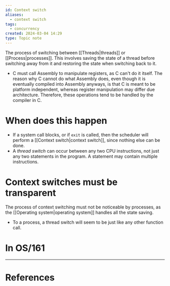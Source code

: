 ```yaml
---
id: Context switch
aliases:
  - context switch
tags:
  - concurrency
created: 2024-03-04 14:29
type: Topic note
---
```


The process of switching between [[Threads|threads]] or [[Process|processes]]. This involves saving the state of a thread before switching away from it and restoring the state when switching back to it.

- C must call Assembly to manipulate registers, as C can't do it itself. The reason why C cannot do what Assembly does, even though it is eventually compiled into Assembly anyways, is that C is meant to be platform independent, whereas register manipulation may differ due architecture. Therefore, these operations tend to be handled by the compiler in C.

# When does this happen

- If a system call blocks, or if `exit` is called, then the scheduler will perform a [[Context switch|context switch]], since nothing else can be done. 
- A *thread switch* can occur between any two CPU instructions, not just any two statements in the program. A statement may contain multiple instructions.

# Context switches must be transparent

The process of context switching must not be noticeable by processes, as the [[Operating system|operating system]] handles all the state saving.

- To a process, a thread switch will seem to be just like any other function call.

# In OS/161


---
# References
